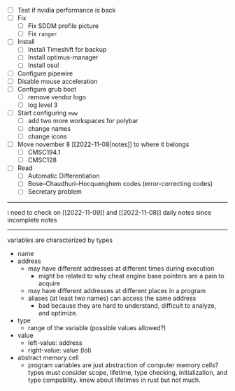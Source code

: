 
- [ ] Test if nvidia performance is back
- [ ] Fix
	- [ ] Fix SDDM profile picture
	- [ ] Fix `ranger`
- [ ] Install
	- [ ] Install Timeshift for backup
	- [ ] Install optimus-manager
	- [ ] Install osu!
- [ ] Configure pipewire 
- [ ] Disable mouse acceleration
- [ ] Configure grub boot
	- [ ] remove vendor logo
	- [ ] log level 3
- [ ] Start configuring `eww`
	- [ ] add two more workspaces for polybar
	- [ ] change names
	- [ ] change icons
- [ ] Move  november 8 [[2022-11-08|notes]] to where it belongs
	- [ ] CMSC194.1
	- [ ] CMSC128
- [ ] Read
	- [ ] Automatic Differentiation
	- [ ] Bose–Chaudhuri–Hocquenghem codes (error-correcting codes)
	- [ ] Secretary problem

--- 

i need to check on [[2022-11-09]] and [[2022-11-08]] daily notes since incomplete notes

---

variables are characterized by types
- name
- address
	- may have different addresses at different times during execution
		- might be related to why cheat engine base pointers are a pain to acquire
	- may have different addresses at different places in a program
	- aliases (at least two names) can access the same address
		- bad because they are hard to understand, difficult to analyze, and optimize.
- type
	- range of the variable (possible values allowed?)
- value
	- left-value: address
	- right-value: value (lol)
- abstract memory cell
	- program variables are just abstraction of computer memory cells?
types must consider scope, lifetime, type checking, initialization, and type compability. knew about lifetimes in rust but not much.
